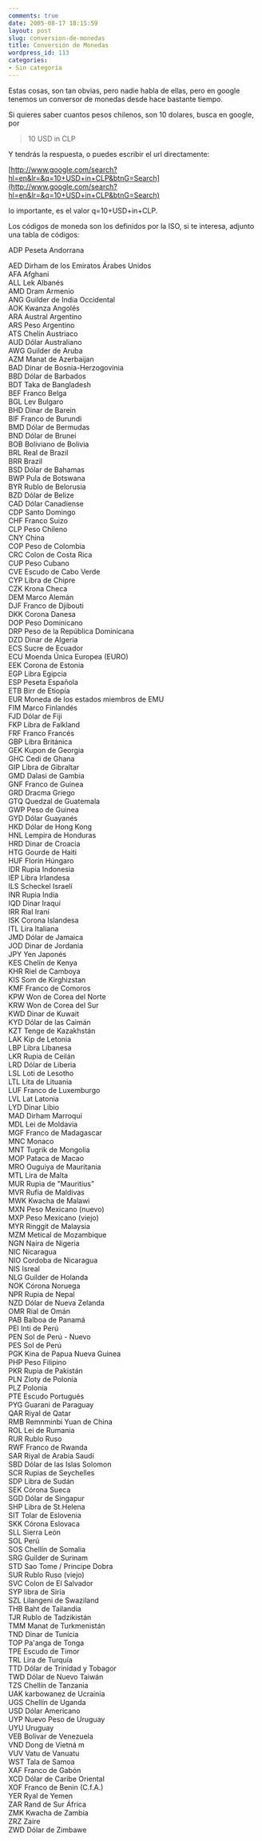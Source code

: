 ```yaml
---
comments: true
date: 2005-08-17 18:15:59
layout: post
slug: conversion-de-monedas
title: Conversión de Monedas
wordpress_id: 113
categories:
- Sin categoría
---
```


Estas cosas, son tan obvias, pero nadie habla de ellas, pero en google tenemos un conversor de monedas desde hace bastante tiempo.

Si quieres saber cuantos pesos chilenos, son 10 dolares, busca en google, por

> 10 USD in CLP

Y tendrás la respuesta, o puedes escribir el url directamente:

[http://www.google.com/search?hl=en&lr=&q=10+USD+in+CLP&btnG=Search](http://www.google.com/search?hl=en&lr=&q=10+USD+in+CLP&btnG=Search)

lo importante, es el valor q=10+USD+in+CLP.

Los códigos de moneda son los definidos por la ISO, si te interesa, adjunto una tabla de códigos:

  


  


  


  


ADP	Peseta Andorrana

  
AED	Dirham de los Emiratos Árabes Unidos  
AFA	Afghani  
ALL	Lek Albanés  
AMD	Dram Armenio  
ANG	Guilder de India Occidental  
AOK	Kwanza Angolés  
ARA	Austral Argentino  
ARS	Peso Argentino  
ATS	Chelín Austriaco  
AUD	Dólar Australiano  
AWG	Guilder de Aruba  
AZM	Manat de Azerbaijan  
BAD	Dinar de Bosnia-Herzogovinia  
BBD	Dólar de Barbados  
BDT	Taka de Bangladesh  
BEF	Franco Belga  
BGL	Lev Bulgaro  
BHD	Dinar de Barein  
BIF	Franco de Burundi  
BMD	Dólar de Bermudas  
BND	Dólar de Brunei  
BOB	Boliviano de Bolivia  
BRL	Real de Brazil  
BRR	Brazil  
BSD	Dólar de Bahamas  
BWP	Pula de Botswana  
BYR	Rublo de Belorusia  
BZD	Dólar de Belize  
CAD	Dólar Canadiense  
CDP	Santo Domingo  
CHF	Franco Suizo  
CLP	Peso Chileno  
CNY	China  
COP	Peso de Colombia  
CRC	Colon de Costa Rica  
CUP	Peso Cubano  
CVE	Escudo de Cabo Verde  
CYP	Libra de Chipre  
CZK	Krona Checa  
DEM	Marco Alemán  
DJF	Franco de Djibouti  
DKK	Corona Danesa  
DOP	Peso Dominicano  
DRP	Peso de la República Dominicana  
DZD	Dinar de Algeria  
ECS	Sucre de Ecuador  
ECU	Moenda Única Europea (EURO)  
EEK	Corona de Estonia  
EGP	Libra Egipcia  
ESP	Peseta Española  
ETB	Birr de Etiopía  
EUR	Moneda de los estados miembros de EMU  
FIM	Marco Finlandés  
FJD	Dólar de Fiji  
FKP	Libra de Falkland  
FRF	Franco Francés  
GBP	Libra Británica  
GEK	Kupon de Georgia  
GHC	Cedi de Ghana  
GIP	Libra de Gibraltar  
GMD	Dalasi de Gambia  
GNF	Franco de Guinea  
GRD	Dracma Griego  
GTQ	Quedzal de Guatemala  
GWP	Peso de Guinea  
GYD	Dólar Guayanés  
HKD	Dólar de Hong Kong  
HNL	Lempira de Honduras  
HRD	Dinar de Croacia  
HTG	Gourde de Haiti  
HUF	Florín Húngaro  
IDR	Rupia Indonesia  
IEP	Libra Irlandesa  
ILS	Scheckel Israelí  
INR	Rupia India  
IQD	Dinar Iraquí  
IRR	Rial Iraní  
ISK	Corona Islandesa  
ITL	Lira Italiana  
JMD	Dólar de Jamaica  
JOD	Dinar de Jordania  
JPY	Yen Japonés  
KES	Chelín de Kenya  
KHR	Riel de Camboya  
KIS	Som de Kirghizstan  
KMF	Franco de Comoros  
KPW	Won de Corea del Norte  
KRW	Won de Corea del Sur  
KWD	Dinar de Kuwait  
KYD	Dólar de las Caimán  
KZT	Tenge de Kazakhstán  
LAK	Kip de Letonia  
LBP	Libra Libanesa  
LKR	Rupia de Ceilán  
LRD	Dólar de Liberia  
LSL	Loti de Lesotho  
LTL	Lita de Lituania  
LUF	Franco de Luxemburgo  
LVL	Lat Latonia  
LYD	Dinar Libio  
MAD	Dirham Marroquí  
MDL	Lei de Moldavia  
MGF	Franco de Madagascar  
MNC	Monaco  
MNT	Tugrik de Mongolia  
MOP	Pataca de Macao  
MRO	Ouguiya de Mauritania  
MTL	Lira de Malta  
MUR	Rupia de "Mauritius"  
MVR	Rufia de Maldivas  
MWK	Kwacha de Malawi  
MXN	Peso Mexicano (nuevo)  
MXP	Peso Mexicano (viejo)  
MYR	Ringgit de Malaysia  
MZM	Metical de Mozambique  
NGN	Naira de Nigeria  
NIC	Nicaragua  
NIO	Cordoba de Nicaragua  
NIS	Isreal  
NLG	Guilder de Holanda  
NOK	Córona Noruega  
NPR	Rupia de Nepal  
NZD	Dólar de Nueva Zelanda  
OMR	Rial de Omán  
PAB	Balboa de Panamá  
PEI	Inti de Perú  
PEN	Sol de Perú - Nuevo  
PES	Sol de Perú  
PGK	Kina de Papua Nueva Guinea  
PHP	Peso Filipino  
PKR	Rupia de Pakistán  
PLN	Zloty de Polonia  
PLZ	Polonia  
PTE	Escudo Portugués  
PYG	Guarani de Paraguay  
QAR	Riyal de Qatar  
RMB	Remnminbi Yuan de China  
ROL	Lei de Rumania  
RUR	Rublo Ruso  
RWF	Franco de Rwanda  
SAR	Riyal de Arabia Saudí  
SBD	Dólar de las Islas Solomon  
SCR	Rupias de Seychelles  
SDP	Libra de Sudán  
SEK	Córona Sueca  
SGD	Dólar de Singapur  
SHP	Libra de St.Helena  
SIT	Tolar de Eslovenia  
SKK	Córona Eslovaca  
SLL	Sierra León  
SOL	Perú  
SOS	Chellín de Somalia  
SRG	Guilder de Surinam  
STD	Sao Tome / Principe Dobra  
SUR	Rublo Ruso (viejo)  
SVC	Colon de El Salvador  
SYP	libra de Siria  
SZL	Lilangeni de Swaziland  
THB	Baht de Tailandia  
TJR	Rublo de Tadzikistán  
TMM	Manat de Turkmenistán  
TND	Dinar de Tunícia  
TOP	Pa'anga de Tonga  
TPE	Escudo de Timor  
TRL	Lira de Turquía  
TTD	Dólar de Trinidad y Tobagor  
TWD	Dólar de Nuevo Taiwán  
TZS	Chellín de Tanzania  
UAK	karbowanez de Ucrainia  
UGS	Chellín de Uganda  
USD	Dólar Americano  
UYP	Nuevo Peso de Uruguay  
UYU	Uruguay  
VEB	Bolivar de Venezuela  
VND	Dong de Vietná
m  
VUV	Vatu de Vanuatu  
WST	Tala de Samoa  
XAF	Franco de Gabón  
XCD	Dólar de Caribe Oriental  
XOF	Franco de Benin (C.f.A.)  
YER	Ryal de Yemen  
ZAR	Rand de Sur África  
ZMK	Kwacha de Zambia  
ZRZ	Zaire  
ZWD	Dólar de Zimbawe

  


